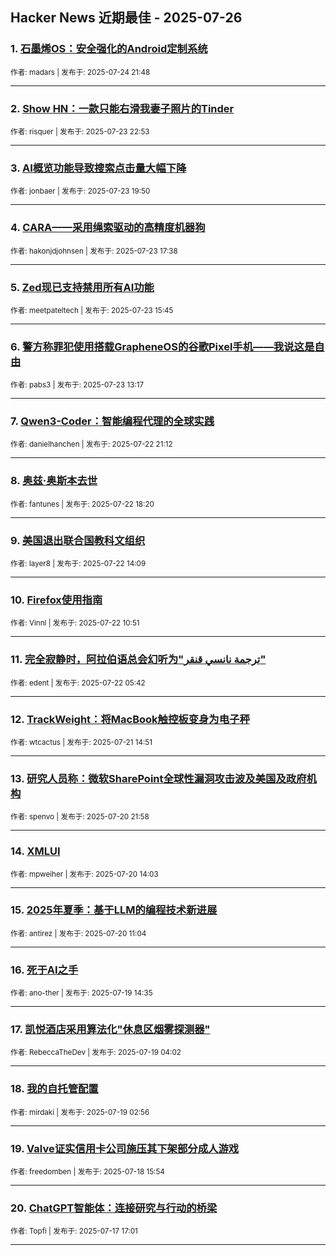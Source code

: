 ## Hacker News 近期最佳 - 2025-07-26


### 1. [石墨烯OS：安全强化的Android定制系统](https://news.ycombinator.com/item?id=44676691)

<sub>作者: madars | 发布于: 2025-07-24 21:48</sub>

---

### 2. [Show HN：一款只能右滑我妻子照片的Tinder](https://news.ycombinator.com/item?id=44664873)

<sub>作者: risquer | 发布于: 2025-07-23 22:53</sub>

---

### 3. [AI概览功能导致搜索点击量大幅下降](https://news.ycombinator.com/item?id=44663227)

<sub>作者: jonbaer | 发布于: 2025-07-23 19:50</sub>

---

### 4. [CARA——采用绳索驱动的高精度机器狗](https://news.ycombinator.com/item?id=44661846)

<sub>作者: hakonjdjohnsen | 发布于: 2025-07-23 17:38</sub>

---

### 5. [Zed现已支持禁用所有AI功能](https://news.ycombinator.com/item?id=44660519)

<sub>作者: meetpateltech | 发布于: 2025-07-23 15:45</sub>

---

### 6. [警方称罪犯使用搭载GrapheneOS的谷歌Pixel手机——我说这是自由](https://news.ycombinator.com/item?id=44658908)

<sub>作者: pabs3 | 发布于: 2025-07-23 13:17</sub>

---

### 7. [Qwen3-Coder：智能编程代理的全球实践](https://news.ycombinator.com/item?id=44653072)

<sub>作者: danielhanchen | 发布于: 2025-07-22 21:12</sub>

---

### 8. [奥兹·奥斯本去世](https://news.ycombinator.com/item?id=44651066)

<sub>作者: fantunes | 发布于: 2025-07-22 18:20</sub>

---

### 9. [美国退出联合国教科文组织](https://news.ycombinator.com/item?id=44647112)

<sub>作者: layer8 | 发布于: 2025-07-22 14:09</sub>

---

### 10. [Firefox使用指南](https://news.ycombinator.com/item?id=44645353)

<sub>作者: Vinnl | 发布于: 2025-07-22 10:51</sub>

---

### 11. [完全寂静时，阿拉伯语总会幻听为"ترجمة نانسي قنقر"](https://news.ycombinator.com/item?id=44643564)

<sub>作者: edent | 发布于: 2025-07-22 05:42</sub>

---

### 12. [TrackWeight：将MacBook触控板变身为电子秤](https://news.ycombinator.com/item?id=44635808)

<sub>作者: wtcactus | 发布于: 2025-07-21 14:51</sub>

---

### 13. [研究人员称：微软SharePoint全球性漏洞攻击波及美国及政府机构](https://news.ycombinator.com/item?id=44629710)

<sub>作者: spenvo | 发布于: 2025-07-20 21:58</sub>

---

### 14. [XMLUI](https://news.ycombinator.com/item?id=44625292)

<sub>作者: mpweiher | 发布于: 2025-07-20 14:03</sub>

---

### 15. [2025年夏季：基于LLM的编程技术新进展](https://news.ycombinator.com/item?id=44623953)

<sub>作者: antirez | 发布于: 2025-07-20 11:04</sub>

---

### 16. [死于AI之手](https://news.ycombinator.com/item?id=44615801)

<sub>作者: ano-ther | 发布于: 2025-07-19 14:35</sub>

---

### 17. [凯悦酒店采用算法化"休息区烟雾探测器"](https://news.ycombinator.com/item?id=44612487)

<sub>作者: RebeccaTheDev | 发布于: 2025-07-19 04:02</sub>

---

### 18. [我的自托管配置](https://news.ycombinator.com/item?id=44612151)

<sub>作者: mirdaki | 发布于: 2025-07-19 02:56</sub>

---

### 19. [Valve证实信用卡公司施压其下架部分成人游戏](https://news.ycombinator.com/item?id=44606184)

<sub>作者: freedomben | 发布于: 2025-07-18 15:54</sub>

---

### 20. [ChatGPT智能体：连接研究与行动的桥梁](https://news.ycombinator.com/item?id=44595492)

<sub>作者: Topfi | 发布于: 2025-07-17 17:01</sub>

---
